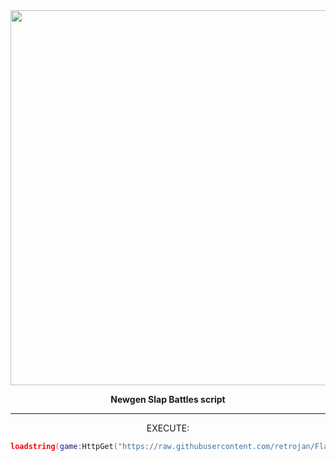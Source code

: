 <div align="center">
  
  <img src="https://github.com/user-attachments/assets/ad76d52a-440a-48a6-8236-b419ad88ea80" width="600">
  
  <p>
    <strong>Newgen Slap Battles script</strong>
  </p>
</div>

------------------------------------------------------------------------------

<div align="center">
  
  <p>
    EXECUTE:
  </p>
</div>

```lua
loadstring(game:HttpGet("https://raw.githubusercontent.com/retrojan/FlameUINT/main/main.lua", true))()
```
